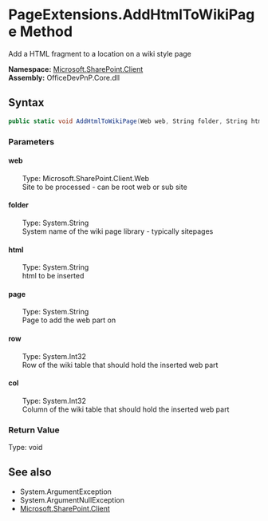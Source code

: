 # PageExtensions.AddHtmlToWikiPage Method  
Add a HTML fragment to a location on a wiki style page  

**Namespace:** [Microsoft.SharePoint.Client](Microsoft.SharePoint.Client.md)  
**Assembly:** OfficeDevPnP.Core.dll  
## Syntax
```C#
public static void AddHtmlToWikiPage(Web web, String folder, String html, String page, Int32 row, Int32 col)
```
### Parameters
#### web  
&emsp;&emsp;Type: Microsoft.SharePoint.Client.Web  
&emsp;&emsp;Site to be processed - can be root web or sub site  

#### folder  
&emsp;&emsp;Type: System.String  
&emsp;&emsp;System name of the wiki page library - typically sitepages  

#### html  
&emsp;&emsp;Type: System.String  
&emsp;&emsp;html to be inserted  

#### page  
&emsp;&emsp;Type: System.String  
&emsp;&emsp;Page to add the web part on  

#### row  
&emsp;&emsp;Type: System.Int32  
&emsp;&emsp;Row of the wiki table that should hold the inserted web part  

#### col  
&emsp;&emsp;Type: System.Int32  
&emsp;&emsp;Column of the wiki table that should hold the inserted web part  

### Return Value
Type: void  

## See also
- System.ArgumentException
- System.ArgumentNullException
- [Microsoft.SharePoint.Client](Microsoft.SharePoint.Client.md)
